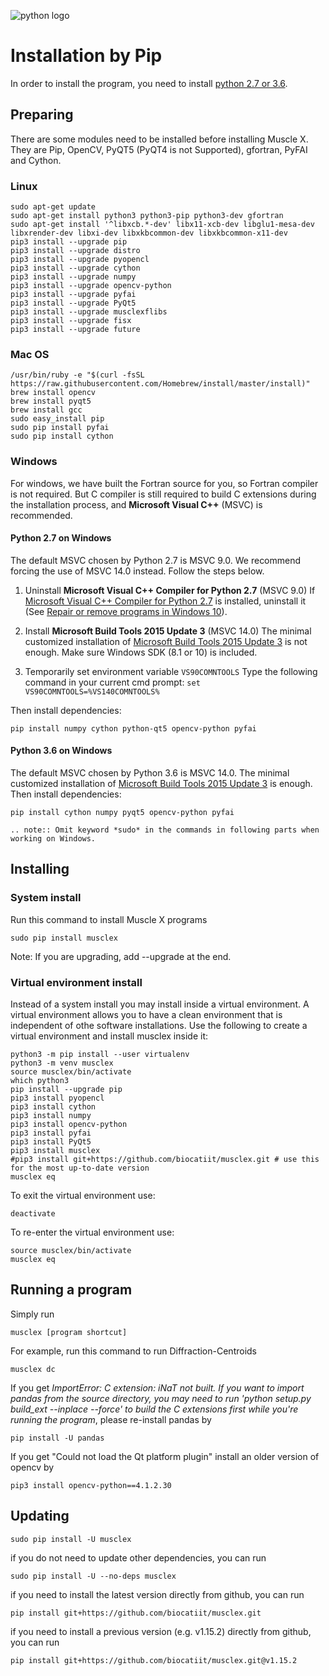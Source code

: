 ![python logo](https://www.python.org/static/community_logos/python-logo-master-v3-TM.png)

# Installation by Pip

In order to install the program, you need to install [python 2.7 or 3.6](https://www.python.org/).

## Preparing
There are some modules need to be installed before installing Muscle X. They are Pip, OpenCV, PyQT5 (PyQT4 is not Supported), gfortran, PyFAI and Cython.

### Linux
```
sudo apt-get update
sudo apt-get install python3 python3-pip python3-dev gfortran
sudo apt-get install '^libxcb.*-dev' libx11-xcb-dev libglu1-mesa-dev libxrender-dev libxi-dev libxkbcommon-dev libxkbcommon-x11-dev
pip3 install --upgrade pip
pip3 install --upgrade distro
pip3 install --upgrade pyopencl
pip3 install --upgrade cython
pip3 install --upgrade numpy
pip3 install --upgrade opencv-python
pip3 install --upgrade pyfai
pip3 install --upgrade PyQt5
pip3 install --upgrade musclexflibs
pip3 install --upgrade fisx
pip3 install --upgrade future
```

### Mac OS
```
/usr/bin/ruby -e "$(curl -fsSL https://raw.githubusercontent.com/Homebrew/install/master/install)"
brew install opencv
brew install pyqt5
brew install gcc
sudo easy_install pip
sudo pip install pyfai
sudo pip install cython
```


### Windows
For windows, we have built the Fortran source for you, so Fortran compiler is not required. But C compiler is still required to build C extensions during the installation process, and **Microsoft Visual C++** (MSVC) is recommended.

#### Python 2.7 on Windows
The default MSVC chosen by Python 2.7 is MSVC 9.0. We recommend forcing the use of MSVC 14.0 instead. Follow the steps below.

1. Uninstall **Microsoft Visual C++ Compiler for Python 2.7** (MSVC 9.0)
   If [Microsoft Visual C++ Compiler for Python 2.7][1] is installed, uninstall it (See [Repair or remove programs in Windows 10][3]).

2. Install **Microsoft Build Tools 2015 Update 3** (MSVC 14.0)
   The minimal customized installation of [Microsoft Build Tools 2015 Update 3][2] is not enough. Make sure Windows SDK (8.1 or 10) is included.

3. Temporarily set environment variable `VS90COMNTOOLS`
   Type the following command in your current cmd prompt:
   `set VS90COMNTOOLS=%VS140COMNTOOLS%`

Then install dependencies:
```
pip install numpy cython python-qt5 opencv-python pyfai
```

#### Python 3.6 on Windows
The default MSVC chosen by Python 3.6 is MSVC 14.0. The minimal customized installation of [Microsoft Build Tools 2015 Update 3][2] is enough. Then install dependencies: 
```
pip install cython numpy pyqt5 opencv-python pyfai
```

```eval_rst
.. note:: Omit keyword *sudo* in the commands in following parts when working on Windows.
```

## Installing

### System install

Run this command to install Muscle X programs
```
sudo pip install musclex
```
Note: If you are upgrading, add --upgrade at the end.  

### Virtual environment install

Instead of a system install you may install inside a virtual environment. A virtual environment allows you to have a clean environment that is independent of othe software installations. Use the following to create a virtual environment and install musclex inside it:

```
python3 -m pip install --user virtualenv
python3 -m venv musclex
source musclex/bin/activate
which python3
pip install --upgrade pip
pip3 install pyopencl
pip3 install cython
pip3 install numpy
pip3 install opencv-python
pip3 install pyfai
pip3 install PyQt5
pip3 install musclex
#pip3 install git+https://github.com/biocatiit/musclex.git # use this for the most up-to-date version
musclex eq
```
To exit the virtual environment use:
```
deactivate
```
To re-enter the virtual environment use:
```
source musclex/bin/activate
musclex eq
```

## Running a program
Simply run
```
musclex [program shortcut]
```
For example, run this command to run Diffraction-Centroids
```
musclex dc
```
If you get _ImportError: C extension: iNaT not built. If you want to import pandas from the source directory, you may need to run 'python setup.py build_ext --inplace --force' to build the C extensions first while you're running the program_, please re-install pandas by
```
pip install -U pandas
```
If you get "Could not load the Qt platform plugin" install an older version of opencv by
```
pip3 install opencv-python==4.1.2.30
```

## Updating
```
sudo pip install -U musclex
```
if you do not need to update other dependencies, you can run
```
sudo pip install -U --no-deps musclex
```
if you need to install the latest version directly from github, you can run
```
pip install git+https://github.com/biocatiit/musclex.git
```
if you need to install a previous version (e.g. v1.15.2) directly from github, you can run
```
pip install git+https://github.com/biocatiit/musclex.git@v1.15.2
```

[1]: http://aka.ms/vcpython27
[2]: https://www.visualstudio.com/vs/older-downloads/
[3]: https://support.microsoft.com/en-us/help/4028054/windows-repair-or-remove-programs-in-windows-10
